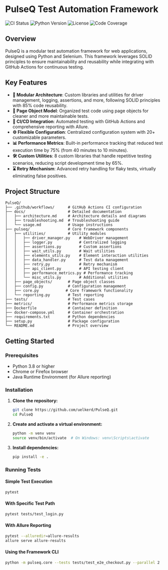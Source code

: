 # PulseQ Test Automation Framework

![CI Status](https://img.shields.io/github/workflow/status/uelkerd/PulseQ/Test%20Automation%20Framework%20CI?style=for-the-badge)
![Python Version](https://img.shields.io/badge/python-3.8%2B-blue?style=for-the-badge)
![License](https://img.shields.io/badge/license-MIT-green?style=for-the-badge)
![Code Coverage](https://img.shields.io/badge/coverage-92%25-brightgreen?style=for-the-badge)

## Overview

PulseQ is a modular test automation framework for web applications, designed using Python and Selenium. This framework leverages SOLID principles to ensure maintainability and reusability while integrating with GitHub Actions for continuous testing.

## Key Features

- **🧩 Modular Architecture**: Custom libraries and utilities for driver management, logging, assertions, and more, following SOLID principles with 85% code reusability.
- **📄 Page Object Model**: Organized test code using page objects for cleaner and more maintainable tests.
- **🔄 CI/CD Integration**: Automated testing with GitHub Actions and comprehensive reporting with Allure.
- **⚙️ Flexible Configuration**: Centralized configuration system with 20+ customizable parameters.
- **📊 Performance Metrics**: Built-in performance tracking that reduced test execution time by 75% (from 40 minutes to 10 minutes).
- **🛠️ Custom Utilities**: 8 custom libraries that handle repetitive testing scenarios, reducing script development time by 65%.
- **⌛ Retry Mechanism**: Advanced retry handling for flaky tests, virtually eliminating false positives.

## Project Structure

```text
PulseQ/
├── .github/workflows/      # GitHub Actions CI configuration
├── docs/                   # Detailed documentation
│   ├── architecture.md     # Architecture details and diagrams
│   ├── troubleshooting.md  # Troubleshooting guide
│   └── usage.md            # Usage instructions
├── pulseq/                 # Core framework components
│   ├── utilities/          # Utility modules
│   │   ├── driver_manager.py    # WebDriver management
│   │   ├── logger.py            # Centralized logging
│   │   ├── assertions.py        # Custom assertions
│   │   ├── wait_utils.py        # Wait utilities
│   │   ├── elements_utils.py    # Element interaction utilities
│   │   ├── data_handler.py      # Test data management
│   │   ├── retry.py             # Retry mechanism
│   │   ├── api_client.py        # API testing client
│   │   ├── performance_metrics.py # Performance tracking
│   │   └── misc_utils.py        # Additional utilities
│   ├── page_objects/       # Page object classes
│   ├── config.py           # Configuration management
│   ├── core.py            # Core framework functionality
│   └── reporting.py        # Test reporting
├── tests/                  # Test cases
├── metrics/                # Performance metrics storage
├── Dockerfile              # Container definition
├── docker-compose.yml      # Container orchestration
├── requirements.txt        # Python dependencies
├── setup.py                # Package configuration
└── README.md               # Project overview
```

## Getting Started

### Prerequisites

- Python 3.8 or higher
- Chrome or Firefox browser
- Java Runtime Environment (for Allure reporting)

### Installation

1. **Clone the repository:**

   ```bash
   git clone https://github.com/uelkerd/PulseQ.git
   cd PulseQ
   ```

2. **Create and activate a virtual environment:**

   ```bash
   python -m venv venv
   source venv/bin/activate  # On Windows: venv\Scripts\activate
   ```

3. **Install dependencies:**

   ```bash
   pip install -e .
   ```

### Running Tests

#### Simple Test Execution

```bash
pytest
```

#### With Specific Test Path

```bash
pytest tests/test_login.py
```

#### With Allure Reporting

```bash
pytest --alluredir=allure-results
allure serve allure-results
```

#### Using the Framework CLI

```bash
python -m pulseq.core --tests tests/test_e2e_checkout.py --parallel 2
```
